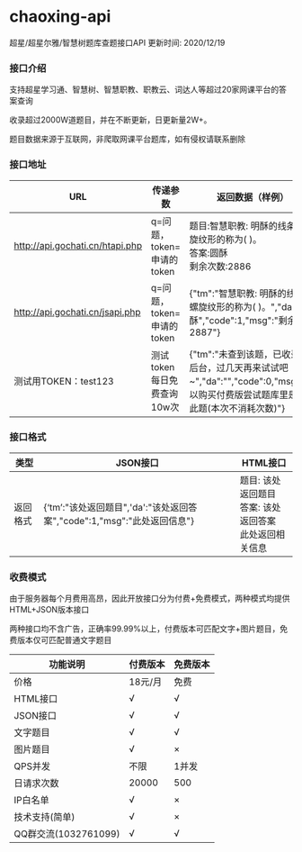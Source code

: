 # chaoxing-api

超星/超星尔雅/智慧树题库查题接口API 更新时间: 2020/12/19


### 接口介绍

支持超星学习通、智慧树、智慧职教、职教云、词达人等超过20家网课平台的答案查询

收录超过2000W道题目，并在不断更新，日更新量2W+。

题目数据来源于互联网，非爬取网课平台题库，如有侵权请联系删除

### 接口地址

| URL                            | 传递参数                    | 返回数据（样例）                                             |
| ------------------------------ | --------------------------- | ------------------------------------------------------------ |
| http://api.gochati.cn/htapi.php | q=问题，token=申请的token   | 题目:智慧职教: 明酥的线条呈螺旋纹形的称为( )。<br/>答案:圆酥<br/>剩余次数:2886 |
| http://api.gochati.cn/jsapi.php | q=问题，token=申请的token   | {"tm":"智慧职教: 明酥的线条呈螺旋纹形的称为( )。","da":"圆酥","code":1,"msg":"剩余次数2887"} |
| 测试用TOKEN：test123           | 测试token每日免费查询10w次 | {"tm":"未查到该题，已收录到后台，过几天再来试试吧~","da":"","code":0,"msg":"可以购买付费版尝试题库里是否有此题(本次不消耗次数)"} |



### 接口格式

| 类型     | JSON接口                                                     | HTML接口                                                     |
| -------- | ------------------------------------------------------------ | ------------------------------------------------------------ |
| 返回格式 | {‘tm’:"该处返回题目",'da':"该处返回答案","code":1,"msg":"此处返回信息"} | 题目: 该处返回题目<br>答案: 该处返回答案<br>此处返回相关信息 |

### 收费模式

由于服务器每个月费用高昂，因此开放接口分为付费+免费模式，两种模式均提供HTML+JSON版本接口

两种接口均不含广告，正确率99.99%以上，付费版本可匹配文字+图片题目，免费版本仅可匹配普通文字题目

| 功能说明             | 付费版本 | 免费版本 |
| -------------------- | -------- | -------- |
| 价格                 | 18元/月  | 免费     |
| HTML接口             | √        | √        |
| JSON接口             | √        | √        |
| 文字题目             | √        | √        |
| 图片题目             | √        | ×        |
| QPS并发              | 不限     | 1并发    |
| 日请求次数           | 20000    | 500      |
| IP白名单             | √        | ×        |
| 技术支持(简单)       | √        | ×        |
| QQ群交流(1032761099) | √        | √        |
